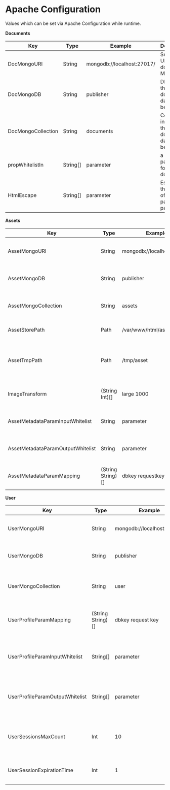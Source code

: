 # Apache Configuration
Values which can be set via Apache Configuration while runtime.  

**Documents**  

| Key                | Type     | Example                    | Description                                             |   
| ------------------ | -------- | -------------------------- | ------------------------------------------------------- |
| DocMongoURI        | String   | mongodb://localhost:27017/ | Setting the URI for the document's MongoDB              |
| DocMongoDB         | String   | publisher                  | DB in which the document's data shall be stored         |
| DocMongoCollection | String   | documents                  | Collection in which the document's data shall be stored |
| propWhitelistIn          | String[] | parameter                  | a parameter for writing documents                       |
| HtmlEscape         | String[] | parameter                  | Escaping the HTML of this particular parameter          |
  
  
**Assets**  

| Key                               | Type              | Example                    | Description                                                    |   
| --------------------------------- | ----------------- | -------------------------- | -------------------------------------------------------------- |
| AssetMongoURI                     | String            | mongodb://localhost:27017/ | Setting the URI for the asset's MongoDB                        |
| AssetMongoDB                      | String            | publisher                  | DB in which the asset's data shall be stored                   |
| AssetMongoCollection              | String            | assets                     | Collection in which the asset's data shall be stored           |
| AssetStorePath                    | Path              | /var/www/html/assetstore   | Path where the assets shall be stored                          |
| AssetTmpPath                      | Path              | /tmp/asset                 | Path and file-prefix to store assets temporary while uploading |
| ImageTransform                    | (String Int)[]    | large 1000                 | Setting names for image transformation widths                  |
| AssetMetadataParamInputWhitelist  | String            | parameter                  | A white listed parameter to input asset properties             |
| AssetMetadataParamOutputWhitelist | String            | parameter                  | A white listed parameter to output asset properties            |
| AssetMetadataParamMapping         | (String String)[] | dbkey requestkey           | transforms the key dbkey to requestkey, vice versa             |


**User**

| Key                             | Type              | Example                    | Description                                          |
| ------------------------------- | ----------------- | -------------------------- | ---------------------------------------------------- |
| UserMongoURI                    | String            | mongodb://localhost:27107/ | Setting the URI for the user's MongoDB               |
| UserMongoDB                     | String            | publisher                  | DB in which the users's data sahll be stored         |
| UserMongoCollection             | String            | user                       | Collection in which the asset's data shall be stored |
| UserProfileParamMapping         | (String String)[] | dbkey request key          | transforms the dbkey to requestkey, vice versa       |
| UserProfileParamInputWhitelist  | String[]          | parameter                  | a parameter which is allowed to be written to db     |
| UserProfileParamOutputWhitelist | String[]          | parameter                  | a parameter which is allowed to be exposed from db   |
| UserSessionsMaxCount            | Int               | 10                         | the maximum of sessions a user is allowed to open    |
| UserSessionExpirationTime       | Int               | 1                          | amount of hours a session expires                    |